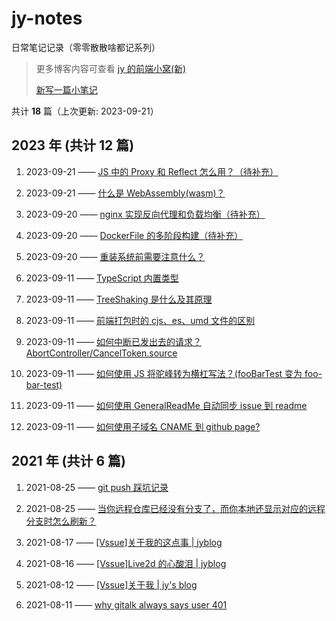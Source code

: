 # jy-notes

日常笔记记录（零零散散啥都记系列）

> 更多博客内容可查看 [jy 的前端小窝(新)](https://jynba.github.io)
>
> [新写一篇小笔记](https://github.com/jynba/jynba.github.io/issues/new)

共计 **18** 篇（上次更新: 2023-09-21）

## 2023 年 (共计 12 篇)

1. 2023-09-21 —— [JS 中的 Proxy 和 Reflect 怎么用？（待补充）](https://github.com/jynba/jynba.github.io/issues/18)

2. 2023-09-21 —— [什么是 WebAssembly(wasm)？](https://github.com/jynba/jynba.github.io/issues/17)

3. 2023-09-20 —— [nginx 实现反向代理和负载均衡（待补充）](https://github.com/jynba/jynba.github.io/issues/16)

4. 2023-09-20 —— [DockerFile 的多阶段构建（待补充）](https://github.com/jynba/jynba.github.io/issues/15)

5. 2023-09-20 —— [重装系统前需要注意什么？](https://github.com/jynba/jynba.github.io/issues/14)

6. 2023-09-11 —— [TypeScript 内置类型](https://github.com/jynba/jynba.github.io/issues/13)

7. 2023-09-11 —— [TreeShaking 是什么及其原理](https://github.com/jynba/jynba.github.io/issues/12)

8. 2023-09-11 —— [前端打包时的 cjs、es、umd 文件的区别](https://github.com/jynba/jynba.github.io/issues/11)

9. 2023-09-11 —— [如何中断已发出去的请求？AbortController/CancelToken.source](https://github.com/jynba/jynba.github.io/issues/10)

10. 2023-09-11 —— [如何使用 JS 将驼峰转为横杠写法？(fooBarTest 变为 foo-bar-test)](https://github.com/jynba/jynba.github.io/issues/9)

11. 2023-09-11 —— [如何使用 GeneralReadMe 自动同步 issue 到 readme](https://github.com/jynba/jynba.github.io/issues/8)

12. 2023-09-11 —— [如何使用子域名 CNAME 到 github page?](https://github.com/jynba/jynba.github.io/issues/7)

## 2021 年 (共计 6 篇)

1. 2021-08-25 —— [git push 踩坑记录](https://github.com/jynba/jynba.github.io/issues/6)

2. 2021-08-25 —— [当你远程仓库已经没有分支了，而你本地还显示对应的远程分支时怎么刷新？](https://github.com/jynba/jynba.github.io/issues/5)

3. 2021-08-17 —— [[Vssue]关于我的这点事 | jyblog](https://github.com/jynba/jynba.github.io/issues/4)

4. 2021-08-16 —— [[Vssue]Live2d 的心酸泪 | jyblog](https://github.com/jynba/jynba.github.io/issues/3)

5. 2021-08-12 —— [[Vssue]关于我 | jy's blog](https://github.com/jynba/jynba.github.io/issues/2)

6. 2021-08-11 —— [why gitalk always says user 401](https://github.com/jynba/jynba.github.io/issues/1)
